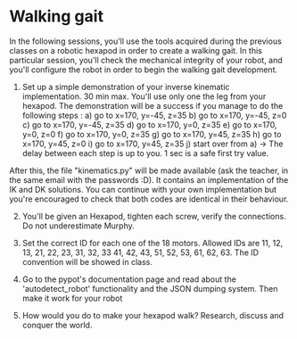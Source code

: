 # Walking gait

In the following sessions, you'll use the tools acquired during the previous classes on a robotic hexapod in order to create a walking gait. In this particular session, you'll check the mechanical integrity of your robot, and you'll configure the robot in order to begin the walking gait development.

1. Set up a simple demonstration of your inverse kinematic
implementation. 30 min max. You'll use only one the leg from your hexapod. The demonstration will be a success if you manage to do the following steps :
a) go to x=170, y=-45, z=35
b) go to x=170, y=-45, z=0
c) go to x=170, y=-45, z=35
d) go to x=170, y=0, z=35
e) go to x=170, y=0, z=0
f) go to x=170, y=0, z=35
g) go to x=170, y=45, z=35
h) go to x=170, y=45, z=0
i) go to x=170, y=45, z=35 
j) start over from a)
-> The delay between each step is up to you. 1 sec is a safe first try value.

After this, the file "kinematics.py" will be made available (ask the teacher, in the same email with the passwords :D). It contains an implementation of the IK and DK solutions. You can continue with your own implementation but you're encouraged to check that both codes are identical in their behaviour.

2. You'll be given an Hexapod, tighten each screw, verify the connections. Do not underestimate Murphy.

3. Set the correct ID for each one of the 18 motors. Allowed IDs are 11, 12, 13, 21, 22, 23, 31, 32, 33 41, 42, 43, 51, 52, 53, 61, 62, 63. The ID convention will be showed in class.

4. Go to the pypot's documentation page and read about the 'autodetect_robot' functionality and the JSON dumping system. Then make it work for your robot

5. How would you do to make your hexapod walk? Research, discuss and conquer the world.

